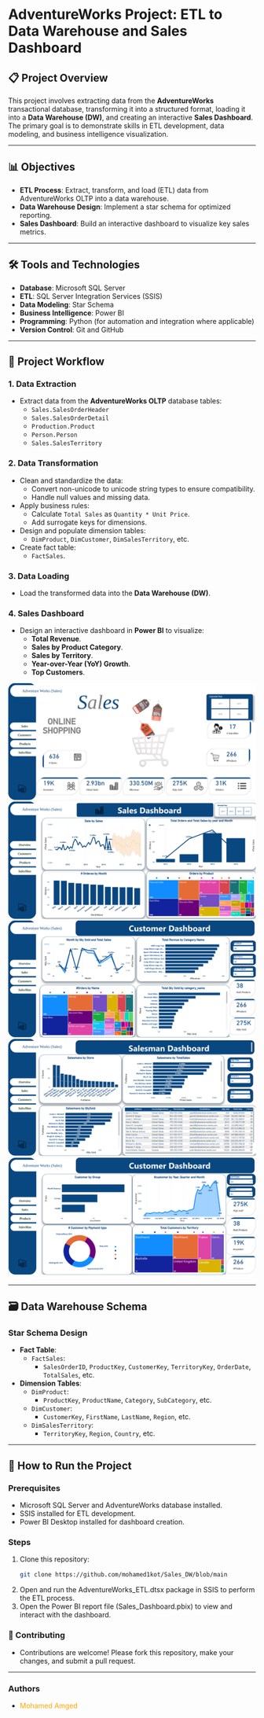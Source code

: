 # AdventureWorks Project: ETL to Data Warehouse and Sales Dashboard

## 📋 Project Overview
This project involves extracting data from the **AdventureWorks** transactional database, transforming it into a structured format, loading it into a **Data Warehouse (DW)**, and creating an interactive **Sales Dashboard**. The primary goal is to demonstrate skills in ETL development, data modeling, and business intelligence visualization.

---

## 📊 Objectives
- **ETL Process**: Extract, transform, and load (ETL) data from AdventureWorks OLTP into a data warehouse.
- **Data Warehouse Design**: Implement a star schema for optimized reporting.
- **Sales Dashboard**: Build an interactive dashboard to visualize key sales metrics.

---

## 🛠️ Tools and Technologies
- **Database**: Microsoft SQL Server
- **ETL**: SQL Server Integration Services (SSIS)
- **Data Modeling**: Star Schema
- **Business Intelligence**: Power BI
- **Programming**: Python (for automation and integration where applicable)
- **Version Control**: Git and GitHub

---

## 📂 Project Workflow

### 1. **Data Extraction**
- Extract data from the **AdventureWorks OLTP** database tables:
  - `Sales.SalesOrderHeader`
  - `Sales.SalesOrderDetail`
  - `Production.Product`
  - `Person.Person`
  - `Sales.SalesTerritory`

### 2. **Data Transformation**
- Clean and standardize the data:
  - Convert non-unicode to unicode string types to ensure compatibility.
  - Handle null values and missing data.
- Apply business rules:
  - Calculate `Total Sales` as `Quantity * Unit Price`.
  - Add surrogate keys for dimensions.
- Design and populate dimension tables:
  - `DimProduct`, `DimCustomer`, `DimSalesTerritory`, etc.
- Create fact table:
  - `FactSales`.

### 3. **Data Loading**
- Load the transformed data into the **Data Warehouse (DW)**.

### 4. **Sales Dashboard**
- Design an interactive dashboard in **Power BI** to visualize:
  - **Total Revenue**.
  - **Sales by Product Category**.
  - **Sales by Territory**.
  - **Year-over-Year (YoY) Growth**.
  - **Top Customers**.

![Question Screenshot](./dashboard/images/1.png)
![Question Screenshot](./dashboard/images/2.png)
![Question Screenshot](./dashboard/images/3.png)
![Question Screenshot](./dashboard/images/4.png)
![Question Screenshot](./dashboard/images/5.png)



---

## 🗃️ Data Warehouse Schema

### **Star Schema Design**
- **Fact Table**:
  - `FactSales`:
    - `SalesOrderID`, `ProductKey`, `CustomerKey`, `TerritoryKey`, `OrderDate`, `TotalSales`, etc.
- **Dimension Tables**:
  - `DimProduct`:
    - `ProductKey`, `ProductName`, `Category`, `SubCategory`, etc.
  - `DimCustomer`:
    - `CustomerKey`, `FirstName`, `LastName`, `Region`, etc.
  - `DimSalesTerritory`:
    - `TerritoryKey`, `Region`, `Country`, etc.

---

## 🚀 How to Run the Project

### Prerequisites
- Microsoft SQL Server and AdventureWorks database installed.
- SSIS installed for ETL development.
- Power BI Desktop installed for dashboard creation.

### Steps
1. Clone this repository:
   ```bash
   git clone https://github.com/mohamed1kot/Sales_DW/blob/main
    ```
2. Open and run the AdventureWorks_ETL.dtsx package in SSIS to perform the ETL process.
3. Open the Power BI report file (Sales_Dashboard.pbix) to view and interact with the dashboard.

### 🤝 Contributing
- Contributions are welcome! Please fork this repository, make your changes, and submit a pull request.
---
### Authors

- <span style="color: orange;">Mohamed Amged</span> 
